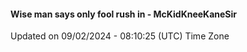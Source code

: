 #### Wise man says only fool rush in - McKidKneeKaneSir
Updated on 09/02/2024 - 08:10:25 (UTC) Time Zone
